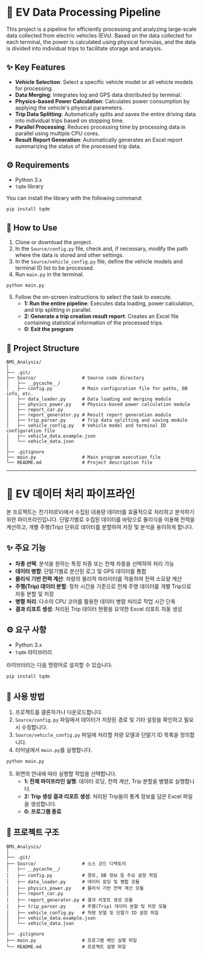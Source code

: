 # 🚗 EV Data Processing Pipeline

This project is a pipeline for efficiently processing and analyzing large-scale data collected from electric vehicles (EVs). Based on the data collected for each terminal, the power is calculated using physical formulas, and the data is divided into individual trips to facilitate storage and analysis.

## ✨ Key Features

- **Vehicle Selection**: Select a specific vehicle model or all vehicle models for processing.
- **Data Merging**: Integrates log and GPS data distributed by terminal.
- **Physics-based Power Calculation**: Calculates power consumption by applying the vehicle's physical parameters.
- **Trip Data Splitting**: Automatically splits and saves the entire driving data into individual trips based on stopping time.
- **Parallel Processing**: Reduces processing time by processing data in parallel using multiple CPU cores.
- **Result Report Generation**: Automatically generates an Excel report summarizing the status of the processed trip data.

## ⚙️ Requirements

- Python 3.x
- `tqdm` library

You can install the library with the following command:
```bash
pip install tqdm
```

## 🚀 How to Use

1. Clone or download the project.
2. In the `Source/config.py` file, check and, if necessary, modify the path where the data is stored and other settings.
3. In the `Source/vehicle_config.py` file, define the vehicle models and terminal ID list to be processed.
4. Run `main.py` in the terminal.

```bash
python main.py
```

5. Follow the on-screen instructions to select the task to execute.
    - **1: Run the entire pipeline**: Executes data loading, power calculation, and trip splitting in parallel.
    - **2: Generate a trip creation result report**: Creates an Excel file containing statistical information of the processed trips.
    - **0: Exit the program**

## 📂 Project Structure

```
BMS_Analysis/
│
├── .git/
├── Source/                 # Source code directory
│   ├── __pycache__/
│   ├── config.py           # Main configuration file for paths, DB info, etc.
│   ├── data_loader.py      # Data loading and merging module
│   ├── physics_power.py    # Physics-based power calculation module
│   ├── report_car.py
│   ├── report_generator.py # Result report generation module
│   ├── trip_parser.py      # Trip data splitting and saving module
│   ├── vehicle_config.py   # Vehicle model and terminal ID configuration file
│   ├── vehicle_data.example.json
│   └── vehicle_data.json
│
├── .gitignore
├── main.py                 # Main program execution file
└── README.md               # Project description file
```

---

# 🚗 EV 데이터 처리 파이프라인

본 프로젝트는 전기차(EV)에서 수집된 대용량 데이터를 효율적으로 처리하고 분석하기 위한 파이프라인입니다. 
단말기별로 수집된 데이터를 바탕으로 물리식을 이용해 전력을 계산하고, 개별 주행(Trip) 단위로 데이터를 분할하여 저장 및 분석을 용이하게 합니다.

## ✨ 주요 기능

- **차종 선택**: 분석을 원하는 특정 차종 또는 전체 차종을 선택하여 처리 가능
- **데이터 병합**: 단말기별로 분산된 로그 및 GPS 데이터를 통합
- **물리식 기반 전력 계산**: 차량의 물리적 파라미터를 적용하여 전력 소모량 계산
- **주행(Trip) 데이터 분할**: 정차 시간을 기준으로 전체 주행 데이터를 개별 Trip으로 자동 분할 및 저장
- **병렬 처리**: 다수의 CPU 코어를 활용한 데이터 병렬 처리로 작업 시간 단축
- **결과 리포트 생성**: 처리된 Trip 데이터 현황을 요약한 Excel 리포트 자동 생성

## ⚙️ 요구 사항

- Python 3.x
- `tqdm` 라이브러리

라이브러리는 다음 명령어로 설치할 수 있습니다.
```bash
pip install tqdm
```

## 🚀 사용 방법

1. 프로젝트를 클론하거나 다운로드합니다.
2. `Source/config.py` 파일에서 데이터가 저장된 경로 및 기타 설정을 확인하고 필요시 수정합니다.
3. `Source/vehicle_config.py` 파일에 처리할 차량 모델과 단말기 ID 목록을 정의합니다.
4. 터미널에서 `main.py`를 실행합니다.

```bash
python main.py
```

5. 화면의 안내에 따라 실행할 작업을 선택합니다.
    - **1: 전체 파이프라인 실행**: 데이터 로딩, 전력 계산, Trip 분할을 병렬로 실행합니다.
    - **2: Trip 생성 결과 리포트 생성**: 처리된 Trip들의 통계 정보를 담은 Excel 파일을 생성합니다.
    - **0: 프로그램 종료**

## 📂 프로젝트 구조

```
BMS_Analysis/
│
├── .git/
├── Source/                 # 소스 코드 디렉토리
│   ├── __pycache__/
│   ├── config.py           # 경로, DB 정보 등 주요 설정 파일
│   ├── data_loader.py      # 데이터 로딩 및 병합 모듈
│   ├── physics_power.py    # 물리식 기반 전력 계산 모듈
│   ├── report_car.py
│   ├── report_generator.py # 결과 리포트 생성 모듈
│   ├── trip_parser.py      # 주행(Trip) 데이터 분할 및 저장 모듈
│   ├── vehicle_config.py   # 차량 모델 및 단말기 ID 설정 파일
│   ├── vehicle_data.example.json
│   └── vehicle_data.json
│
├── .gitignore
├── main.py                 # 프로그램 메인 실행 파일
└── README.md               # 프로젝트 설명 파일
```
